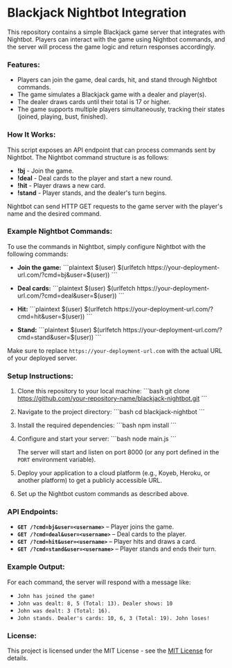 # Blackjack Nightbot Integration

This repository contains a simple Blackjack game server that integrates with Nightbot. Players can interact with the game using Nightbot commands, and the server will process the game logic and return responses accordingly.

### Features:
- Players can join the game, deal cards, hit, and stand through Nightbot commands.
- The game simulates a Blackjack game with a dealer and player(s).
- The dealer draws cards until their total is 17 or higher.
- The game supports multiple players simultaneously, tracking their states (joined, playing, bust, finished).

### How It Works:

This script exposes an API endpoint that can process commands sent by Nightbot. The Nightbot command structure is as follows:

- **!bj** - Join the game.
- **!deal** - Deal cards to the player and start a new round.
- **!hit** - Player draws a new card.
- **!stand** - Player stands, and the dealer's turn begins.

Nightbot can send HTTP GET requests to the game server with the player's name and the desired command.

### Example Nightbot Commands:

To use the commands in Nightbot, simply configure Nightbot with the following commands:

- **Join the game:**
  \`\`\`plaintext
  $(user) $(urlfetch https://your-deployment-url.com/?cmd=bj&user=$(user))
  \`\`\`

- **Deal cards:**
  \`\`\`plaintext
  $(user) $(urlfetch https://your-deployment-url.com/?cmd=deal&user=$(user))
  \`\`\`

- **Hit:**
  \`\`\`plaintext
  $(user) $(urlfetch https://your-deployment-url.com/?cmd=hit&user=$(user))
  \`\`\`

- **Stand:**
  \`\`\`plaintext
  $(user) $(urlfetch https://your-deployment-url.com/?cmd=stand&user=$(user))
  \`\`\`

Make sure to replace `https://your-deployment-url.com` with the actual URL of your deployed server.

### Setup Instructions:

1. Clone this repository to your local machine:
   \`\`\`bash
   git clone https://github.com/your-repository-name/blackjack-nightbot.git
   \`\`\`

2. Navigate to the project directory:
   \`\`\`bash
   cd blackjack-nightbot
   \`\`\`

3. Install the required dependencies:
   \`\`\`bash
   npm install
   \`\`\`

4. Configure and start your server:
   \`\`\`bash
   node main.js
   \`\`\`

   The server will start and listen on port 8000 (or any port defined in the `PORT` environment variable).

5. Deploy your application to a cloud platform (e.g., Koyeb, Heroku, or another platform) to get a publicly accessible URL.

6. Set up the Nightbot custom commands as described above.

### API Endpoints:

- **`GET /?cmd=bj&user=<username>`** – Player joins the game.
- **`GET /?cmd=deal&user=<username>`** – Deal cards to the player.
- **`GET /?cmd=hit&user=<username>`** – Player hits and draws a card.
- **`GET /?cmd=stand&user=<username>`** – Player stands and ends their turn.

### Example Output:

For each command, the server will respond with a message like:

- `John has joined the game!`
- `John was dealt: 8, 5 (Total: 13). Dealer shows: 10`
- `John was dealt: 3 (Total: 16).`
- `John stands. Dealer's cards: 10, 6, 3 (Total: 19). John loses!`

### License:

This project is licensed under the MIT License - see the [MIT License](https://opensource.org/licenses/MIT) for details.

